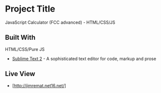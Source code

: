 # Project Title
JavaScript Calculator (FCC advanced) - HTML/CSS/JS

## Built With
HTML/CSS/Pure JS

* [Sublime Text 2](http://www.sublimetext.com/) - A sophisticated text editor for code, markup and prose

## Live View
* [http://jimremat.net16.net/]

